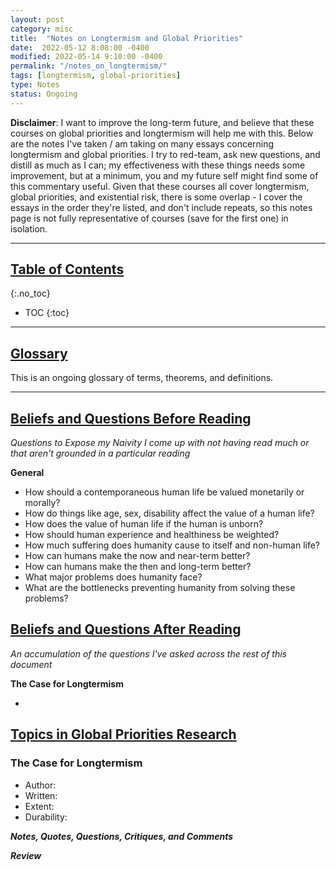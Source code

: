```yaml
---
layout: post
category: misc
title:  "Notes on Longtermism and Global Priorities"
date:  2022-05-12 8:08:00 -0400
modified: 2022-05-14 9:10:00 -0400
permalink: "/notes_on_longtermism/"
tags: [longtermism, global-priorities]
type: Notes
status: Ongoing
---
```


<!-- Format:
Terms I might like to remember
Read each section
  Do I agree or disagree?
  How confident am I in my agreement or disagreement?
  If what's being said is true, how should I update my beliefs?
  What shortcuts / what research is missing / would invade did the author take?
  How confident is the author in this claim?
  What support does the author have for their claims?
  What are the main takeaways?
  What would it take to change the author's claims?  
Prune terms that I might like to remember
Pose questions -->

__Disclaimer__: I want to improve the long-term future, and believe that these courses on global priorities and longtermism will help me with this. Below are the notes I've taken / am taking on many essays concerning longtermism and global priorities. I try to red-team, ask new questions, and distill as much as I can; my effectiveness with these things needs some improvement, but at a minimum, you and my future self might find some of this commentary useful. Given that these courses all cover longtermism, global priorities, and existential risk, there is some overlap - I cover the essays in the order they're listed, and don't include repeats, so this notes page is not fully representative of courses (save for the first one) in isolation.

---

## [Table of Contents](#top)
{:.no_toc}
* TOC
{:toc}

---

## [Glossary](#glossary)

This is an ongoing glossary of terms, theorems, and definitions.

---

## [Beliefs and Questions Before Reading](#before-reading)
_Questions to Expose my Naivity I come up with not having read much or that aren't grounded in a particular reading_


__General__

- How should a contemporaneous human life be valued monetarily or morally?
- How do things like age, sex, disability affect the value of a human life?
- How does the value of human life if the human is unborn?
- How should human experience and healthiness be weighted?
- How much suffering does humanity cause to itself and non-human life?
- How can humans make the now and near-term better?
- How can humans make the then and long-term better?
- What major problems does humanity face?
- What are the bottlenecks preventing humanity from solving these problems?


## [Beliefs and Questions After Reading](#after-reading)
_An accumulation of the questions I've asked across the rest of this document_

__The Case for Longtermism__

-

## [Topics in Global Priorities Research][topics_in_gpr]

[topics_in_gpr]: https://globalprioritiesinstitute.org/topics-in-global-priorities-research/ "https://globalprioritiesinstitute.org/topics-in-global-priorities-research/"

### The Case for Longtermism

- Author:
- Written:
- Extent:
- Durability:

___Notes, Quotes, Questions, Critiques, and Comments___

___Review___

<!-- ### Astronomical Waste

### On the Overwhelming Importance of Shaping the Far Future

### Discounting Disentangled

### The Asymmetry, Uncertainty, and the Long Term

### Population Axiology

### Moral Uncertainty About Population Axiology

### Person-affecting Views and Saturating Counterpart Relations

### The Paralysis Argument

### Doing vs. Allowing Harm

### Intergenerational Justice

### Cosmopolitan Justice, Responsibility, and Global Climate Change

### What’s Wrong With Human Extinction?

### The Epistemological Challenge to Longtermism

### The Importance of Global Extinction in Climate Change Policy

### Was the Wealth of Nations Determined in 1000B.C.?

### Maximal Cluelessness

### Cluelessness

### Decision Making With Imprecise Probabilities

### Decision Beyond Precision

### Exceeding Expectations

### Pascal's Mugging

### Why We Can’t Take Expected Value Estimates Literally

### Should we Maxipok or Maxevas?

### Caring About the Distant Future: Why it Matters and What it Means

### The Expected Value of Extinction Risk Reduction is Positive

### Reducing the Risks of Astronomical Suffering: A Neglected Priority

### Optimal Timing for Longtermists

### When Should an Effective Altruist Donate?

### Caring About the Distant Future: Why it Matters and What it Means

---

## A Full Syllabus on Longtermism

### The Precipice, Chapter 1: Standing at the precipice

### The Precipice, Chapter 2: Existential risk

### Justice and Future Generations

### Reasons and Persons, Chapter 16: The Non-identity Problem

### Can We Harm and Benefit in Creating?

### Cross-species Comparisons of Welfare, Chapter 6: Welfare as an Impersonal or as a Personal Good

### Climate change, War, and the Non-identity Problem

### Staking Our Future: Deontic Long-termism and the Non-identity Problem

### Reasons and Persons, Chapter 17: The Repugnant Conclusion

### Reasons and Persons, Chapter 18: The Absurd Conclusion

### Reasons and Persons, Chapter 19: The Mere Addition Paradox

### What Should we do About Future Generations?: Impossibility of Parfit’s Theory X

### Pareto Principles in Infinite Ethics, Chapter 1: The Foundations of Infinite Ethics

### Against the Social Discount Rate

### ‘The Only Ethical Argument for Positive Delta’?

### ‘Discounting the Future’

### Discounting Future Health

### Moral Demands and the Far Future

### A Paradox for Tiny Probabilities and Enormous Values

### The Constraint Against Doing Harm and Long-Term Consequences

### Contractualism and the Non-Identity Problem

### Risking Future Generations

### Justice Between Generations

### Future Generations and the Metaphysics of the Self: Western and Indian Philosophical Perspectives

### Moral Obligations to Future Generations in African Thought

### The Epistemic Challenge to Longtermism

### Are We Living at the Hinge of History?

### How Feasible is Long-range Forecasting?

### Consequentialism and Cluelessness

### Heuristics for Clueless Agents: How to Get Away With Ignoring What Matters Most in Ordinary Decision-making

### Suffering-Focused Ethics, Chapter 14, Reducing S-risks

### Longtermist Institutional Reform

### The World Destruction Argument

### Should Altruists Focus on Reducing Short-term or Far-future Suffering?

### Letter from Utopia

### Were the Great Tragedies of History “Mere Ripples”?: The Case Against Longtermism

### Utopian Neuroscience? -->
